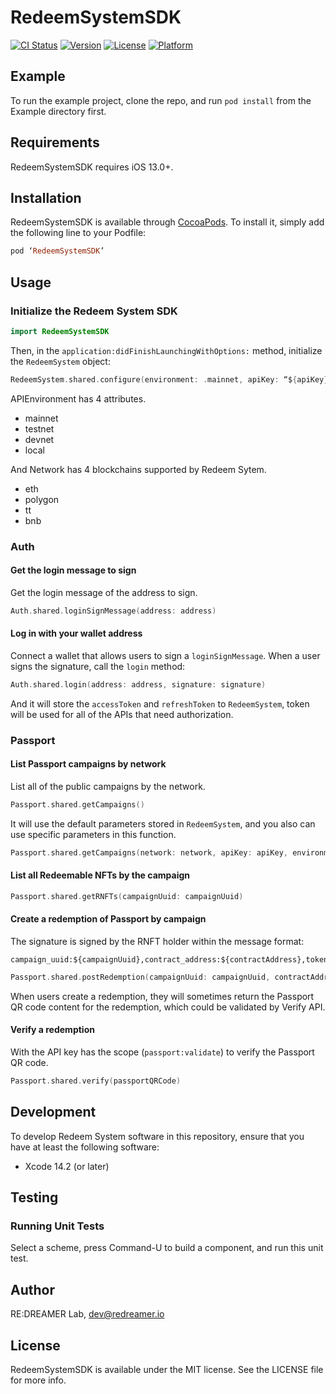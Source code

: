 # RedeemSystemSDK

[![CI Status](https://img.shields.io/travis/redreamerlab/RedeemSystemSDK.svg?style=flat)](https://travis-ci.org/redreamerlab/RedeemSystemSDK)
[![Version](https://img.shields.io/cocoapods/v/RedeemSystemSDK.svg?style=flat)](https://cocoapods.org/pods/RedeemSystemSDK)
[![License](https://img.shields.io/cocoapods/l/RedeemSystemSDK.svg?style=flat)](https://cocoapods.org/pods/RedeemSystemSDK)
[![Platform](https://img.shields.io/cocoapods/p/RedeemSystemSDK.svg?style=flat)](https://cocoapods.org/pods/RedeemSystemSDK)

## Example

To run the example project, clone the repo, and run `pod install` from the Example directory first.

## Requirements

RedeemSystemSDK requires iOS 13.0+.

## Installation

RedeemSystemSDK is available through [CocoaPods](https://cocoapods.org). To install
it, simply add the following line to your Podfile:

```ruby
pod ‘RedeemSystemSDK’
```

## Usage

### Initialize the Redeem System SDK

```swift
import RedeemSystemSDK
```

Then, in the `application:didFinishLaunchingWithOptions:` method, initialize the `RedeemSystem` object:

```swift
RedeemSystem.shared.configure(environment: .mainnet, apiKey: “${apiKey}“, network: .eth)
```

APIEnvironment has 4 attributes.

- mainnet
- testnet
- devnet
- local

And Network has 4 blockchains supported by Redeem Sytem.

- eth
- polygon
- tt
- bnb

### Auth

#### Get the login message to sign

Get the login message of the address to sign.

```swift
Auth.shared.loginSignMessage(address: address)
```

#### Log in with your wallet address

Connect a wallet that allows users to sign a `loginSignMessage`. When a user signs the signature, call the `login` method:

```swift
Auth.shared.login(address: address, signature: signature)
```

And it will store the `accessToken` and `refreshToken` to `RedeemSystem`, token will be used for all of the APIs that need authorization.

### Passport

#### List Passport campaigns by network

List all of the public campaigns by the network.

```swift
Passport.shared.getCampaigns()
```

It will use the default parameters stored in `RedeemSystem`, and you also can use specific parameters in this function.

```swift
Passport.shared.getCampaigns(network: network, apiKey: apiKey, environment: environment)
```

#### List all Redeemable NFTs by the campaign

```swift
Passport.shared.getRNFTs(campaignUuid: campaignUuid)
```

#### Create a redemption of Passport by campaign

The signature is signed by the RNFT holder within the message format:

```
campaign_uuid:${campaignUuid},contract_address:${contractAddress},token_id:${tokenId}
```

```swift
Passport.shared.postRedemption(campaignUuid: campaignUuid, contractAddress: contractAddress, signature: signature, tokenId: tokenId)
```

When users create a redemption, they will sometimes return the Passport QR code content for the redemption, which could be validated by Verify API.

#### Verify a redemption

With the API key has the scope (`passport:validate`) to verify the Passport QR code.

```swift
Passport.shared.verify(passportQRCode)
```

## Development

To develop Redeem System software in this repository, ensure that you have at least the following software:

- Xcode 14.2 (or later)

## Testing

### Running Unit Tests

Select a scheme, press Command-U to build a component, and run this unit test.

## Author

RE:DREAMER Lab, dev@redreamer.io

## License

RedeemSystemSDK is available under the MIT license. See the LICENSE file for more info.
